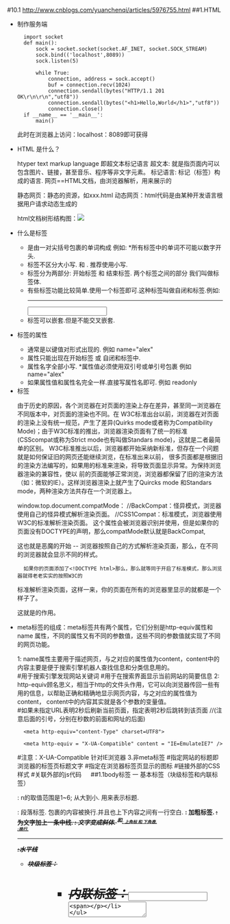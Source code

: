 #10.1
http://www.cnblogs.com/yuanchenqi/articles/5976755.html
##1.HTML
- 制作服务端

		import socket
		def main():
		    sock = socket.socket(socket.AF_INET, socket.SOCK_STREAM)
		    sock.bind(('localhost',8089))
		    sock.listen(5)
		
		    while True:
		        connection, address = sock.accept()
		        buf = connection.recv(1024)
		        connection.sendall(bytes("HTTP/1.1 201 OK\r\n\r\n","utf8"))
		        connection.sendall(bytes("<h1>Hello,World</h1>","utf8"))
		        connection.close()
		if __name__ == '__main__':
		    main()
	此时在浏览器上访问：localhost：8089即可获得
- HTML 是什么？

	htyper text markup language  即超文本标记语言
	超文本: 就是指页面内可以包含图片、链接，甚至音乐、程序等非文字元素。
	标记语言: 标记（标签）构成的语言.
	网页==HTML文档，由浏览器解析，用来展示的
	
	静态网页：静态的资源，如xxx.html
	动态网页：html代码是由某种开发语言根据用户请求动态生成的
	
	html文档树形结构图：![](https://images2015.cnblogs.com/blog/877318/201610/877318-20161025132859984-662031019.png)
- 什么是标签

	- 是由一对尖括号包裹的单词构成 例如: <html> *所有标签中的单词不可能以数字开头.
	- 标签不区分大小写.<html> 和 <HTML>. 推荐使用小写.
	- 标签分为两部分: 开始标签<a> 和 结束标签</a>. 两个标签之间的部分 我们叫做标签体.
	- 有些标签功能比较简单.使用一个标签即可.这种标签叫做自闭和标签.例如: <br/> <hr/> <input /> <img />
	- 标签可以嵌套.但是不能交叉嵌套. <a><b></a></b>
- 标签的属性

	- 通常是以键值对形式出现的. 例如 name="alex"
	- 属性只能出现在开始标签 或 自闭和标签中.
	- 属性名字全部小写. *属性值必须使用双引号或单引号包裹 例如 name="alex"
	- 如果属性值和属性名完全一样.直接写属性名即可. 例如 readonly
- <!DOCTYPE html>标签

	由于历史的原因，各个浏览器在对页面的渲染上存在差异，甚至同一浏览器在不同版本中，对页面的渲染也不同。在
	W3C标准出台以前，浏览器在对页面的渲染上没有统一规范，产生了差异(Quirks mode或者称为Compatibility 
	Mode)；由于W3C标准的推出，浏览器渲染页面有了统一的标准(CSScompat或称为Strict mode也有叫做Standars
	mode)，这就是二者最简单的区别。
	      W3C标准推出以后，浏览器都开始采纳新标准，但存在一个问题就是如何保证旧的网页还能继续浏览，在标准出来以前，
	很多页面都是根据旧的渲染方法编写的，如果用的标准来渲染，将导致页面显示异常。为保持浏览器渲染的兼容性，使以
	前的页面能够正常浏览，浏览器都保留了旧的渲染方法（如：微软的IE）。这样浏览器渲染上就产生了Quircks mode
	和Standars mode，两种渲染方法共存在一个浏览器上。
	
	window.top.document.compatMode：
	//BackCompat：怪异模式，浏览器使用自己的怪异模式解析渲染页面。 
	//CSS1Compat：标准模式，浏览器使用W3C的标准解析渲染页面。
	       这个属性会被浏览器识别并使用，但是如果你的页面没有DOCTYPE的声明，那么compatMode默认就是BackCompat,
	
	这也就是恶魔的开始 -- 浏览器按照自己的方式解析渲染页面，那么，在不同的浏览器就会显示不同的样式。
	
	    如果你的页面添加了<!DOCTYPE html>那么，那么就等同于开启了标准模式，那么浏览器就得老老实实的按照W3C的
	
	标准解析渲染页面，这样一来，你的页面在所有的浏览器里显示的就都是一个样子了。
	
	这就是<!DOCTYPE html>的作用。
- <meta>

     meta标签的组成：meta标签共有两个属性，它们分别是http-equiv属性和name 属性，不同的属性又有不同的参数值，这些不同的参数值就实现了不同的网页功能。

    1: name属性主要用于描述网页，与之对应的属性值为content，content中的内容主要是便于搜索引擎机器人查找信息和分类信息用的。     
		#用于搜索引擎发现网站关键词
		<meta name="keywords" content="meta总结,html meta,meta属性,meta跳转">	
		#用于在搜索界面显示当前网站的简要信息
		<meta name="description" content="老男孩培训机构是由一个老的男孩创建的">
    2: http-equiv顾名思义，相当于http的文件头作用，它可以向浏览器传回一些有用的信息，以帮助正确和精确地显示网页内容，与之对应的属性值为content，              content中的内容其实就是各个参数的变量值。   
		#如果未指定URL表明2秒后刷新当前页面，指定表明2秒后跳转到该页面
		<meta http-equiv="Refresh" content="2;URL=https://www.baidu.com"> //(注意后面的引号，分别在秒数的前面和网址的后面)

		<meta http-equiv="content-Type" charset=UTF8">

		<meta http-equiv = "X-UA-Compatible" content = "IE=EmulateIE7" />
	#注意：X-UA-Compatible 针对IE浏览器
	3.非meta标签
		#指定网站的标题即浏览器的标签页标题文字
	    <title>oldboy</title>
		#指定在浏览器标签页显示的图标
	    <link rel="icon" href="http://www.jd.com/favicon.ico">
		#链接外部的CSS样式
	    <link rel="stylesheet" href="css.css">
		#关联外部的js代码
	    <script src="hello.js"></script>　 
##1.1body标签
一 基本标签（块级标签和内联标签）

	<hn>: n的取值范围是1~6; 从大到小. 用来表示标题.
	<p>: 段落标签. 包裹的内容被换行.并且也上下内容之间有一行空白.
	<b> <strong>: 加粗标签.
	<strike>: 为文字加上一条中线.
	<em>: 文字变成斜体.
	<sup>和<sub>: 上角标 和 下角表.
	<br>:换行.
	<hr>:水平线
	<div><span>

	- 块级标签：<p><h1><table><ol><ul><form><div>
	
	- 内联标签：<a><input><img><sub><sup><textarea><span>
	
	block（块）元素的特点
		
		 总是在新行上开始；
		 宽度缺省是它的容器的100%，除非设定一个宽度。
		 它可以容纳内联元素和其他块元素
		
	inline元素的特点
		
		和其他元素都在一行上；
		宽度就是它的文字或图片的宽度，不可改变
		内联元素只能容纳文本或者其他内联元素
		
	特殊字符具体特殊字符可以搜索
		
	     &lt; &gt；&quot；&copy;&reg;
		<,>
二 图形标签: <img> 

	src: 要显示图片的路径.
	alt: 图片没有加载成功时的提示.
	title: 鼠标悬浮时的提示信息.
	width: 图片的宽
	height:图片的高 (宽高两个属性只用一个会自动等比缩放.)

三 超链接标签(锚标签)<a>

	href:要连接的资源路径 格式如下: href="http://www.baidu.com" 
	target: _blank : 在新的窗口打开超链接. 框架名称: 在指定框架中打开连接内容.
	name: 定义一个页面的书签.
	用于跳转 href : #id.（锚）
 
四 列表标签：

	<ul>: 无序列表
	<ol>: 有序列表
	     <li>:列表中的每一项.
	<dl>  定义列表
	     <dt> 列表标题
	     <dd> 列表项

五 表格标签: <table>

	border: 表格边框.
	cellpadding: 内边距
	cellspacing: 外边距.
	width: 像素 百分比.（最好通过css来设置长宽）
	<tr>: table row  每行
	     <th>: table head cell	标题列，效果是加粗
	     <td>: table data cell	数值列
	rowspan:  单元格竖跨多少行
	colspan:  单元格横跨多少列（即合并单元格）
	<th>: table header <tbody>(不常用): 为表格进行分区.

六 表单标签<form>
	表单用于向服务器传输数据。
	
	表单能够包含 input 元素，比如文本字段、复选框、单选框、提交按钮等等。
	
	表单还可以包含textarea、select、fieldset和 label 元素。

	1.表单属性

　　		HTML 表单用于接收不同类型的用户输入，用户提交表单时向服务器传输数据，从而实现用户与Web服务器的交互。表单标签, 要提交的所有内容都应该在该标签中.

            action: 表单提交到哪. 一般指向服务器端一个程序,程序接收到表单提交过来的数据（即表单元素值）作相应处理，比如https://www.sogou.com/web

            method: 表单的提交方式 post/get 默认取值 就是 get（信封）

                  get: 1.提交的键值对.放在地址栏中url后面. 2.安全性相对较差. 3.对提交内容的长度有限制.
                  post:1.提交的键值对 不在地址栏. 2.安全性相对较高. 3.对提交内容的长度理论上无限制.
                  get/post是常见的两种请求方式.

	2.表单元素

    <input>  标签的属性和对应值              

	type:    text 文本输入框
	
             password 密码输入框

             radio 单选框，属性name的值必须相同才能实现

             checkbox 多选框  

             submit 提交按钮            

             button 按钮(需要配合js使用.) button和submit的区别？
			 #button需要配合js代码使用用来触发某种效果，submit是用来提交数据

             file 提交文件：form表单需要加上属性enctype="multipart/form-data"   
	
	name:    表单提交项的键.注意和id属性的区别：name属性是和服务器通信时使用的名称；而id属性是浏览器端使用的名称，该属性主要是为了方便客户端编程，而在css和javascript中使用的
	value:   表单提交项的值.对于不同的输入类型，value 属性的用法也不同：
	
		type="button", "reset", "submit" - 定义按钮上的显示的文本
		type="text", "password", "hidden" - 定义输入字段的初始值
		type="checkbox", "radio", "image" - 定义与输入相关联的值　　
		checked:  radio 和 checkbox 默认被选中
		readonly: 只读. text 和 password
		disabled: 对所用input都好使.
	
	上传文件注意两点：
	
	 1 请求方式必须是post
	 2 enctype="multipart/form-data"
	 上传文件                 
	          <select> 下拉选标签属性
	
	
	          name:表单提交项的键.
	
	          size：选项个数
	
	          multiple：multiple 
	
	                 <option> 下拉选中的每一项 属性：
	
	                       value:表单提交项的值.   selected: selected下拉选默认被选中
	
	                 <optgroup>为每一项加上分组
	
	<textarea> 文本域              
	
		name:    表单提交项的键.
		cols:    文本域默认有多少列
		rows:    文本域默认有多少行
	<label>  实现点击姓名就可达到点击输入框的效果  
	
		<label for="www">姓名</label>
		<input id="www" type="text">

	<fieldset>	组合表单中的相关元素，标签将表单内容的一部分打包，生成一组相关表单的字段。
	当一组表单元素放到 <fieldset> 标签内时，浏览器会以特殊方式来显示它们，它们可能有特殊的边界、3D 效果，或者甚至可创建一个子表单来处理这些元素。

		<fieldset>
		    <legend>登录吧</legend>  该标签为 fieldset 元素定义标题。
		    <input type="text">
		</fieldset>

#10.2
https://www.cnblogs.com/yuanchenqi/articles/6000358.html
##1.HTTP协议
###1.1 HTTP概述

HTTP（hypertext transport protocol），即超文本传输协议。这个协议详细规定了浏览器和万维网服务器之间互相通信的规则。

HTTP就是一个通信规则，通信规则规定了客户端发送给服务器的内容格式，也规定了服务器发送给客户端的内容格式。其实我们要学习的就是这个两个格式！客户端发送给服务器的格式叫“请求协议”；服务器发送给客户端的格式叫“响应协议”。

特点：

	HTTP叫超文本传输协议，基于请求/响应模式的！
	HTTP是无状态协议。
URL：统一资源定位符，就是一个网址：协议名://域名:端口/路径，例如：http://www.oldboy.cn:80/index.html
###1.2 请求协议
请求协议的格式如下：

请求首行；  // 请求方式 请求路径 协议和版本，例如：GET /index.html HTTP/1.1
请求头信息；// 请求头名称:请求头内容，即为key:value格式，例如：Host:localhost
空行；     // 用来与请求体分隔开
请求体。   // GET没有请求体，只有POST有请求体。
浏览器发送给服务器的内容就这个格式的，如果不是这个格式服务器将无法解读！在HTTP协议中，请求有很多请求方法，其中最为常用的就是GET和POST。不同的请求方法之间的区别，后面会一点一点的介绍。

1. GET请求

	HTTP默认的请求方法就是GET
	     * 没有请求体
	     * 数据必须在1K之内！
	     * GET请求数据会暴露在浏览器的地址栏中
	
	GET请求常用的操作：
	       1. 在浏览器的地址栏中直接给出URL，那么就一定是GET请求
	       2. 点击页面上的超链接也一定是GET请求
	       3. 提交表单时，表单默认使用GET请求，但可以设置为POST
		#告诉服务器支持那种方式
		Accept:text/html,application/xhtml+xml,application/xml;q=0.9,image/webp,*/*;q=0.8
		#指定数据压缩方式
		Accept-Encoding:gzip, deflate, sdch
		#接受语言
		Accept-Language:zh-CN,zh;q=0.8
		#设置缓存
		Cache-Control:no-cache
		Connection:keep-alive
		Cookie:csrftoken=z5H43ZwARx7AIJ82OEizBOWbsAQA2LPk
		#发送目标位置
		Host:127.0.0.1:8090
		Pragma:no-cache
		Upgrade-Insecure-Requests:1
		#当前浏览器信息
		User-Agent:Mozilla/5.0 (Macintosh; Intel Mac OS X 10_11_1) AppleWebKit/537.36 (KHTML, like Gecko) Chrome/53.0.2785.89 Safari/537.36
		Name
		login/
		1 requests ❘ 737 B transferred ❘ Finish: 5 ms ❘ DOMContentLoaded: 14 ms ❘ Load: 14 ms

	- GET 127.0.0.1:8090/login  HTTP/1.1：GET请求，请求服务器路径为  127.0.0.1:8090/login ，协议为1.1；
	- Host:localhost：请求的主机名为localhost；
	- *User-Agent: Mozilla/5.0 (Windows NT 5.1; rv:5.0) Gecko/20100101 Firefox/5.0：与浏览器和OS相关的信息。有些网站会显示用户的系统版本和浏览器版本信息，这都是通过获取User-Agent头信息而来的；
	- Accept: text/html,application/xhtml+xml,application/xml;q=0.9,*/*;q=0.8：告诉服务器，当前客户端可以接收的文档类型，其实这里包含了*/*，就表示什么都可以接收；
	- Accept-Language: zh-cn,zh;q=0.5：当前客户端支持的语言，可以在浏览器的工具选项中找到语言相关信息；
	- Accept-Encoding: gzip, deflate：支持的压缩格式。数据在网络上传递时，可能服务器会把数据压缩后再发送；
	- Accept-Charset: GB2312,utf-8;q=0.7,*;q=0.7：客户端支持的编码；
	- Connection: keep-alive：客户端支持的链接方式，保持一段时间链接，默认为3000ms；
	- Cookie: JSESSIONID=369766FDF6220F7803433C0B2DE36D98：因为不是第一次访问这个地址，所以会在请求中把上一次服务器响应中发送过来的Cookie在请求中一并发送去过；这个Cookie的名字为JSESSIONID。

	#注意
	HTTP无状态：无状态是指协议对于事务处理没有记忆能力，服务器不知道客户端是什么状态。从另一方面讲，打开一个服务器上的网页
	和你之前打开这个服务器上的网页之间没有任何联系
	如果你要实现一个购物车，需要借助于Cookie或Session或服务器端API（如NSAPI and ISAPI）记录这些信息，请求服务器结算页面时同时将这些信息提交到服务器
	当你登录到一个网站时，你的登录状态也是由Cookie或Session来“记忆”的，因为服务器并不知道你是否登录
	优点：服务器不用为每个客户端连接分配内存来记忆大量状态，也不用在客户端失去连接时去清理内存，以更高效地去处理WEB业务
	缺点：客户端的每次请求都需要携带相应参数，服务器需要处理这些参数
	
	容易犯的误区：
	1、HTTP是一个无状态的面向连接的协议，无状态不代表HTTP不能保持TCP连接，更不能代表HTTP使用的是UDP协议（无连接）
	2、从HTTP/1.1起，默认都开启了Keep-Alive，保持连接特性，简单地说，当一个网页打开完成后，客户端和服务器之间用于传输
	HTTP数据的TCP连接不会关闭，如果客户端再次访问这个服务器上的网页，会继续使用这一条已经建立的连接
	3、Keep-Alive不会永久保持连接，它有一个保持时间，可以在不同的服务器软件（如Apache）中设定这个时间
2. POST请求

	(1). 数据不会出现在地址栏中
	(2). 数据的大小没有上限
	(3). 有请求体
	(4). 请求体中如果存在中文，会使用URL编码！

		username=%E5%BC%A0%E4%B8%89&password=123

	我们都知道Http协议中参数的传输是"key=value"这种简直对形式的，如果要传多个参数就需要用“&”符号对键值对进行分割。如"?name1=value1&name2=value2"，这样在服务端在收到这种字符串的时候，会用“&”分割出每一个参数，然后再用“=”来分割出参数值。

 

	针对“name1=value1&name2=value2”我们来说一下客户端到服务端的概念上解析过程: 
  	上述字符串在计算机中用ASCII吗表示为： 
	  6E616D6531 3D 76616C756531 26 6E616D6532 3D 76616C756532。 
	   6E616D6531：name1 
	   3D：= 
	   76616C756531：value1 
	   26：&
	   6E616D6532：name2 
	   3D：= 
	   76616C756532：value2 
	   服务端在接收到该数据后就可以遍历该字节流，首先一个字节一个字节的吃，当吃到3D这字节后，服务端就知道前面吃得字节表示一个key，再想后吃，如果遇到26，说明从刚才吃的3D到26子节之间的是上一个key的value，以此类推就可以解析出客户端传过来的参数。

	   现在有这样一个问题，如果我的参数值中就包含=或&这种特殊字符的时候该怎么办。 
	比如说“name1=value1”,其中value1的值是“va&lu=e1”字符串，那么实际在传输过程中就会变成这样“name1=va&lu=e1”。我们的本意是就只有一个键值对，但是服务端会解析成两个键值对，这样就产生了奇异。

	如何解决上述问题带来的歧义呢？解决的办法就是对参数进行URL编码 
	   URL编码只是简单的在特殊字符的各个字节前加上%，例如，我们对上述会产生奇异的字符进行URL编码后结果：“name1=va%26lu%3D”，这样服务端会把紧跟在“%”后的字节当成普通的字节，就是不会把它当成各个参数或键值对的分隔符。

	使用表单可以发POST请求，但表单默认是GET
	
		<form action="" method="post">
		  关键字：<input type="text" name="keyword"/>
		  <input type="submit" value="提交"/>
		</form>
	输入yuan后点击提交，查看请求内容如下：

		Request Headers
		Accept:text/html,application/xhtml+xml,application/xml;q=0.9,image/webp,*/*;q=0.8
		Accept-Encoding:gzip, deflate
		Accept-Language:zh-CN,zh;q=0.8
		Cache-Control:no-cache
		Connection:keep-alive
		Content-Length:13
		Content-Type:application/x-www-form-urlencoded
		Cookie:csrftoken=z5H43ZwARx7AIJ82OEizBOWbsAQA2LPk
		Host:127.0.0.1:8090
		Origin:http://127.0.0.1:8090
		Pragma:no-cache
		Referer:http://127.0.0.1:8090/login/
		Upgrade-Insecure-Requests:1
		User-Agent:Mozilla/5.0 (Macintosh; Intel Mac OS X 10_11_1) 
		           AppleWebKit/537.36 (KHTML, like Gecko) Chrome/53.0.2785.89 Safari/537.36

		Form Data
		username:yuan

	POST请求是可以有体的，而GET请求不能有请求体。

	- Referer: http://localhost:8080/hello/index.jsp：请求来自哪个页面，例如你在百度上点击链接到了这里，那么Referer:http://www.baidu.com；如果你是在浏览器的地址栏中直接输入的地址，那么就没有Referer这个请求头了；
	- Content-Type: application/x-www-form-urlencoded：表单的数据类型，说明会使用url格式编码数据；url编码的数据都是以“%”为前缀，后面跟随两位的16进制。
	- Content-Length:13：请求体的长度，这里表示13个字节。
	- keyword=hello：请求体内容！hello是在表单中输入的数据，keyword是表单字段的名字。

	Referer请求头是比较有用的一个请求头，它可以用来做统计工作，也可以用来做防盗链。
	统计工作：我公司网站在百度上做了广告，但不知道在百度上做广告对我们网站的访问量是否有影响，那么可以对每个请求中的Referer进行分析，如果Referer为百度的很多，那么说明用户都是通过百度找到我们公司网站的。
	防盗链：我公司网站上有一个下载链接，而其他网站盗链了这个地址，例如在我网站上的index.html页面中有一个链接，点击即可下载JDK7.0，但有某个人的微博中盗链了这个资源，它也有一个链接指向我们网站的JDK7.0，也就是说登录它的微博，点击链接就可以从我网站上下载JDK7.0，这导致我们网站的广告没有看，但下载的却是我网站的资源。这时可以使用Referer进行防盗链，在资源被下载之前，我们对Referer进行判断，如果请求来自本网站，那么允许下载，如果非本网站，先跳转到本网站看广告，然后再允许下载。
###1.3响应内容
响应协议的格式如下：

	响应首行；
	响应头信息；
	空行；
	响应体。
响应内容是由服务器发送给浏览器的内容，浏览器会根据响应内容来显示。遇到<img src=''>会开一个新的线程加载，所以有时图片多的话，内容会先显示出来，然后图片才一张张加载出来。

	Request URL:http://127.0.0.1:8090/login/
	Request Method:GET
	Status Code:200 OK
	Remote Address:127.0.0.1:8090
	Response Headers
	view source
	Content-Type:text/html; charset=utf-8
	Date:Wed, 26 Oct 2016 06:48:50 GMT
	Server:WSGIServer/0.2 CPython/3.5.2
	X-Frame-Options:SAMEORIGIN
	
	<!DOCTYPE html>
	<html lang="en">
	<head>
	    <meta charset="UTF-8">
	    <title>Title</title>
	</head>
	<body>
	<form action="/login/" method="post">
	  用户名：<input type="text" name="username"/>
	  <input type="submit" value="提交"/>
	</form>    
	</body>
	</html>

- HTTP/1.1 200 OK：响应协议为HTTP1.1，状态码为200，表示请求成功，OK是对状态码的解释；
- Server:WSGIServer/0.2 CPython/3.5.2：服务器的版本信息；
- Content-Type: text/html;charset=UTF-8：响应体使用的编码为UTF-8；
- Content-Length: 724：响应体为724字节；
- Set-Cookie: JSESSIONID=C97E2B4C55553EAB46079A4F263435A4; Path=/hello：响应给客户端的Cookie；
- Date: Wed, 25 Sep 2012 04:15:03 GMT：响应的时间，这可能会有8小时的时区差；
3.2　状态码
响应头对浏览器来说很重要，它说明了响应的真正含义。例如200表示响应成功了，302表示重定向，这说明浏览器需要再发一个新的请求。

- 200：请求成功，浏览器会把响应体内容（通常是html）显示在浏览器中；
- 404：请求的资源没有找到，说明客户端错误的请求了不存在的资源；
- 500：请求资源找到了，但服务器内部出现了错误；
- 302：重定向，当响应码为302时，表示服务器要求浏览器重新再发一个请求，服务器会发送一个响应头Location，它指定了新请求的URL地址；
- 304：

	当用户第一次请求index.html时，服务器会添加一个名为Last-Modified响应头，这个头说明了
	index.html的最后修改时间，浏览器会把index.html内容，以及最后响应时间缓存下来。当用户第
	二次请求index.html时，在请求中包含一个名为If-Modified-Since请求头，它的值就是第一次请
	求时服务器通过Last-Modified响应头发送给浏览器的值，即index.html最后的修改时间，
	If-Modified-Since请求头就是在告诉服务器，我这里浏览器缓存的index.html最后修改时间是这个,
	您看看现在的index.html最后修改时间是不是这个，如果还是，那么您就不用再响应这个index.html
	内容了，我会把缓存的内容直接显示出来。而服务器端会获取If-Modified-Since值，与index.html
	的当前最后修改时间比对，如果相同，服务器会发响应码304，表示index.html与浏览器上次缓存的相
	同，无需再次发送，浏览器可以显示自己的缓存页面，如果比对不同，那么说明index.html已经做了修
	改，服务器会响应200。

	![](https://images2015.cnblogs.com/blog/877318/201610/877318-20161026162455218-1166783413.png)	
         
3.3　其他响应头

告诉浏览器不要缓存的响应头：

- Expires: -1；
- Cache-Control: no-cache；
- Pragma: no-cache；
自动刷新响应头，浏览器会在3秒之后请求http://www.baidu.com：

- Refresh: 3;url=http://www.baidu.com 
3.4　HTML中指定响应头

在HTMl页面中可以使用<meta http-equiv="" content="">来指定响应头，例如在index.html页面中给出<meta http-equiv="Refresh" content="3;url=http://www.baidu.com">，表示浏览器只会显示index.html页面3秒，然后自动跳转到http://www.baidu.com.

##2.CSS协议
https://www.cnblogs.com/yuanchenqi/articles/5977825.html

CSS是Cascading Style Sheets的简称，中文称为层叠样式表，用来控制网页数据的表现，可以使网页的表现与数据内容分离。
##2.1css的四种引入方式
1. 行内式
	
	行内式是在标记的style属性中设定CSS样式。这种方式没有体现出CSS的优势，不推荐使用。
	<p style="background-color: rebeccapurple">hello yuan</p>
2. 嵌入式

	嵌入式是将CSS样式集中写在网页的<head></head>标签对的<style></style>标签对中。格式如下：

		<head>
		    <meta charset="UTF-8">
		    <title>Title</title>
		    <style>
		        p{
		            background-color: #2b99ff;
		        }
		    </style>
		</head>
3. 链接式
	
	将一个.css文件引入到HTML文件中

	<link href="mystyle.css" rel="stylesheet" type="text/css"/>
4. 导入式
	
	将一个独立的.css文件引入HTML文件中，导入式使用CSS规则引入外部CSS文件，<style>标记也是写在<head>标记中，使用的语法如下：    

		<style type="text/css">
	          @import"mystyle.css"; 此处要注意.css文件的路径
		</style>　
	注意：

		导入式会在整个网页装载完后再装载CSS文件，因此这就导致了一个问题，如果网页比较大则会儿出现先显示无样式的页面，闪烁一下之后，再出现网页的样式。这是导入式固有的一个缺陷。使用链接式时与导入式不同的是它会以网页文件主体装载前装载CSS文件，因此显示出来的网页从一开始就是带样式的效果的，它不会象导入式那样先显示无样式的网页，然后再显示有样式的网页，这是链接式的优点。
		尽量不要使用
##2.2 css的选择器（Selector）
“选择器”指明了{}中的“样式”的作用对象，也就是“样式”作用于网页中的哪些元素

1. 基础选择器

	- ＊ ：           通用元素选择器，匹配任何元素                    * { margin:0; padding:0; }
	
	- E  ：          标签选择器，匹配所有使用E标签的元素               p { color:green; }
	
	- .info和E.info: class选择器，匹配所有class属性中包含info的元素   .info { background:#ff0; }    p.info { background:blue; }
	
	- #info和E#info  id选择器，匹配所有id属性等于footer的元素         #info { background:#ff0; }   p#info { background:#ff0; }

2. 组合选择器

	- E,F         多元素选择器，同时匹配所有E元素或F元素，E和F之间用逗号分隔         div,p { color:#f00; }
	
	- E F         后代元素选择器，匹配所有属于E元素后代的F元素，E和F之间用空格分隔    li a { font-weight:bold;
	
	- E > F       子元素选择器，匹配所有E元素的子元素F                            div > p { color:#f00; }
	
	- E + F       毗邻元素选择器，匹配所有紧随E元素之后的同级元素F                  div + p { color:#f00; }  

		<!DOCTYPE html>
		<html lang="en">
		<head>
		    <meta charset="UTF-8">
		    <title>Title</title>
		    <style>
		
		        .div1>p{
		            background-color: aqua;
		            color: deeppink;
		        }
		
		        .main2>div{
		            background-color: blueviolet;
		            color: chartreuse;
		        }
		    </style>
		</head>
		<body>
		
		      <div class="div1">hello1
		          <div class="div2">hello2
		              <div>hello4</div>
		              <p>hello5</p>
		          </div>
		          <p>hello3</p>
		      </div>
		      <p>hello6</p>
		
		<hr>
		
		     <div class="main2">1
		       <div>2
		           <div>
		           </div>
		       </div>
		       <div>
		           </div>
		     </div>
		</body>
		</html>
	#注意嵌套规则：

	1. 块级元素可以包含内联元素或某些块级元素，但内联元素不能包含块级元素，它只能包含其它内联元素。
	2. 有几个特殊的块级元素只能包含内联元素，不能包含块级元素。如h1,h2,h3,h4,h5,h6,p,dt
	3. li内可以包含div
	4. 块级元素与块级元素并列、内联元素与内联元素并列。

3. 属性选择器

	- E[att]         匹配所有具有att属性的E元素，不考虑它的值。（注意：E在此处可以省略，比如“[cheacked]”。以下同。）   p[title] { color:#f00; }
	
	- E[att=val]     匹配所有att属性等于“val”的E元素                                 div[class=”error”] { color:#f00; }
	
	- E[att~=val]    匹配所有att属性具有多个空格分隔的值、其中一个值等于“val”的E元素      td[class~=”name”] { color:#f00; }
	
	- E[attr^=val]    匹配属性值以指定值开头的每个元素                     div[class^="test"]{background:#ffff00;}
	
	- E[attr$=val]    匹配属性值以指定值结尾的每个元素                     div[class$="test"]{background:#ffff00;}
	
	- E[attr*=val]    匹配属性值中包含指定值的每个元素                     div[class*="test"]{background:#ffff00;}

4. 伪类(Pseudo-classes)

	CSS伪类是用来给选择器添加一些特殊效果。

	anchor伪类：专用于控制链接的显示效果

	- a:link（没有接触过的链接）,用于定义了链接的常规状态。
	- a:hover（鼠标放在链接上的状态）,用于产生视觉效果。
	- a:visited（访问过的链接）,用于阅读文章，能清楚的判断已经访问过的链接。
	- a:active（在链接上按下鼠标时的状态）,用于表现鼠标按下时的链接状态。
	- 伪类选择器 : 伪类指的是标签的不同状态:
	      a ==> 点过状态 没有点过的状态 鼠标悬浮状态 激活状态
		  a:link {color: #FF0000} /* 未访问的链接 */
		  a:visited {color: #00FF00} /* 已访问的链接 */
		  a:hover {color: #FF00FF} /* 鼠标移动到链接上 */
		  a:active {color: #0000FF} /* 选定的链接 */ 格式: 标签:伪类名称{ css代码; }
	before after伪类 ：

	- :before    p:before       在每个<p>元素之前插入内容
	- :after     p:after        在每个<p>元素之后插入内容
	
	- p:before        在每个 <p> 元素的内容之前插入内容                    p:before{content:"hello";color:red}
	- p:after         在每个 <p> 元素的内容之前插入内容                    p:after{ content:"hello"；color:red}


